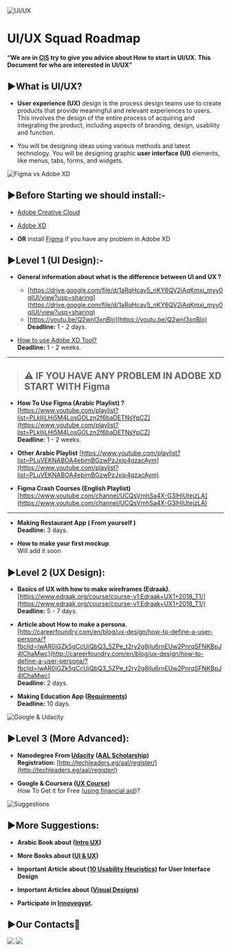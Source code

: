 ![UI/UX](https://webandcrafts.com/blog/wp-content/uploads/2019/12/ux_ui-01-3-1024x497.jpg)

# UI/UX Squad Roadmap

**“We are in [CIS](https://www.facebook.com/cisteam15/) try to give you advice about How to start in UI/UX. This Document for who are interested in UI/UX”**


## **▶What is UI/UX?**

-   **User experience (UX)** design is the process design teams use to create products that provide meaningful and relevant experiences to users. This involves the design of the entire process of acquiring and integrating the product, including aspects of branding, design, usability and function.

-   You will be designing ideas using various methods and latest technology. You will be designing graphic **user interface (UI)** elements, like menus, tabs, forms, and widgets.

![Figma vs Adobe XD](https://miro.medium.com/max/1400/1*oUID4ZXsobwQgP-ypSDjGw.png)
## **▶Before Starting we should install:-**

-   [Adobe Creative Cloud](https://www.adobe.com/mena_en/creativecloud/desktop-app.html)
    
-   [Adobe XD](https://www.adobe.com/mena_ar/products/xd.html?fbclid=IwAR2Qy0bE4YpjEBh7KA8dxrbyZgiEcjVqJUQfBGtIa4r9xfW7AHuWXM0LB-o)
    
- **OR** install [Figma](https://www.figma.com/downloads/) if you have any problem in Adobe XD

## **▶Level 1 (UI Design):-**

-   **General information about what is the difference between UI and UX ?**
    - [https://drive.google.com/file/d/1aRqHcav5_nKY6QV2iAqKmxi_myy0qIUI/view?usp=sharing](https://drive.google.com/file/d/1aRqHcav5_nKY6QV2iAqKmxi_myy0qIUI/view?usp=sharing)
    - [https://youtu.be/Q2wnI3xnBlo](https://youtu.be/Q2wnI3xnBlo)
    **Deadline:**  1 - 2 days.

-   [How to use Adobe XD Tool?](https://www.youtube.com/channel/UCKi9-7plTapZ_E9IbX_xpOw/playlists)  
    **Deadline:**  1 - 2 weeks.

--------------------------------------------------------------------------------------------------------
> ## ⚠ IF YOU HAVE ANY PROBLEM IN ADOBE XD START WITH Figma

-   **How To Use Figma (Arabic Playlist) ?**
[https://www.youtube.com/playlist?list=PLkIliLHi5M4LosGOLzn2f6baDETNsYpCZ](https://www.youtube.com/playlist?list=PLkIliLHi5M4LosGOLzn2f6baDETNsYpCZ)   
**Deadline:**  1 - 2 weeks.

- **Other Arabic Playlist**
 [https://www.youtube.com/playlist?list=PLuVEKNABOA4ebimBGzwPzJxip4gzacAym](https://www.youtube.com/playlist?list=PLuVEKNABOA4ebimBGzwPzJxip4gzacAym)  

- **Figma Crash Courses (English Playlist)**
[https://www.youtube.com/channel/UCQsVmhSa4X-G3lHlUtejzLA](https://www.youtube.com/channel/UCQsVmhSa4X-G3lHlUtejzLA)
--------------------------------------------------------------------------------------------------------
- **Making Restaurant App ( From yourself )**   
**Deadline:** 3 days.

- **How to make your first mockup**   
  Will add it soon 

## **▶Level 2 (UX Design):**

-   **Basics of UX with how to make wireframes (Edraak).**
    [https://www.edraak.org/course/course-v1:Edraak+UX1+2018_T1/](https://www.edraak.org/course/course-v1:Edraak+UX1+2018_T1/)   
  **Deadline:**  5 - 7 days.

-   **Article about How to make a persona.**
    [http://careerfoundry.com/en/blog/ux-design/how-to-define-a-user-persona/?fbclid=IwAR0iGZk5gCcUiQbQ3_5ZPe_t2ry2g8jIu6rnEUw2PnrqSFNKBpJ4IChaMwc](http://careerfoundry.com/en/blog/ux-design/how-to-define-a-user-persona/?fbclid=IwAR0iGZk5gCcUiQbQ3_5ZPe_t2ry2g8jIu6rnEUw2PnrqSFNKBpJ4IChaMwc)   
 **Deadline:**  2 days.
 
-   **Making Education App ([Requirments](https://drive.google.com/file/d/10EMWwBLgIh7b3eQabjmYPbRKfKKrOwMm/view?usp=sharing))**  
**Deadline:**  10 days.

![Google & Udacity](https://repository-images.githubusercontent.com/100110021/20348800-2cd2-11eb-85e2-939d91f9ac5e)

## **▶Level 3 (More Advanced):**

-   **Nanodegree From [Udacity](https://www.udacity.com/course/ux-designer-nanodegree--nd578) ([AAL Scholarship](http://techleaders.eg/aal/tracks/))**  
    **Registration:**  [http://techleaders.eg/aal/register/](http://techleaders.eg/aal/register/)

-   **Google & Coursera ([UX Course](https://www.coursera.org/professional-certificates/google-ux-design?utm_source=google&utm_medium=institutions&utm_campaign=gwgsite-gDigital-ownedsocial-certs-null&_ga=2.112501316.194678863.1618495195-1684446723.1616517105))**  
    How To Get it for Free ([using financial aid](https://youtu.be/3XxtgnAPPzE))?


![Suggestions](https://www.localguidesconnect.com/t5/image/serverpage/image-id/287511i8673AD93DE32EC8A/image-size/large?v=v2&px=999)

## **▶More Suggestions:**

-   **Arabic Book about ([Intro UX](https://drive.google.com/file/d/1HNvrSpFGCUS9UmQBdC1xRdIrZgAzQLoU/view?usp=sharing))**

-   **More Books about ([UI & UX](https://drive.google.com/drive/folders/1CQQy865cKgS5WDs8Ke1OvrMQXcMqGpl7))**
  
-   **Important Article about ([10 Usability Heuristics](https://www.nngroup.com/articles/ten-usability-heuristics/?fbclid=IwAR3nB_B30krDyIQ1GCY0Svel_gyGsFfirSgaGoSzmVo3bBOZnTCIT_5mkIg)) for User Interface Design**

-  **Important Articles about ([Visual Designs](https://docs.google.com/document/d/1BsdoY6clct9-mx0mrTjlmAUnqufJqprbkGySTZIAkrA/edit))**
    
- **Participate in [Innovegypt](https://www.facebook.com/InnovEgypt).**

## **▶️Our Contacts📱**

<a href="https://www.facebook.com/esraa.abdo.77715" title="Facebook"><img src="https://img.shields.io/badge/Facebook-%234267B2?style=flat&logo=Facebook&logoColor=white"/></a>
<a href="https://www.linkedin.com/mwlite/in/esraa-abdelrahman" title="LinkedIn"><img src="https://img.shields.io/badge/LinkedIn-%230177B5?style=flat&logo=linkedin&logoColor=white"/></a>
